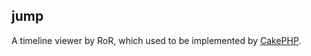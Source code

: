 ## jump
A timeline viewer by RoR, which used to be implemented by [CakePHP](https://github.com/tbotqy/timeline-viewer).